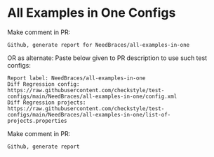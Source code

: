 # All Examples in One Configs
Make comment in PR:
```
Github, generate report for NeedBraces/all-examples-in-one
```
OR as alternate:
Paste below given to PR description to use such test configs:
```
Report label: NeedBraces/all-examples-in-one
Diff Regression config: https://raw.githubusercontent.com/checkstyle/test-configs/main/NeedBraces/all-examples-in-one/config.xml
Diff Regression projects: https://raw.githubusercontent.com/checkstyle/test-configs/main/NeedBraces/all-examples-in-one/list-of-projects.properties
```
Make comment in PR:
```
Github, generate report
```
